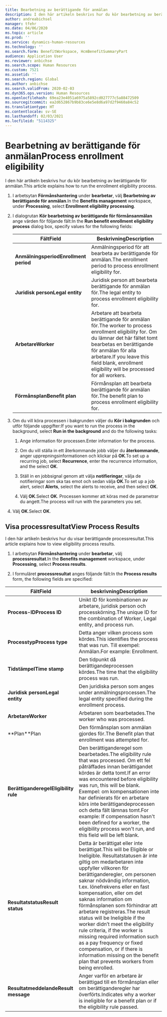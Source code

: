 ```yaml
---
title: Bearbetning av berättigande för anmälan
description: I den här artikeln beskrivs hur du kör bearbetning av berättigande för anmälan.
author: andreabichsel
manager: tfehr
ms.date: 04/06/2020
ms.topic: article
ms.prod: ''
ms.service: dynamics-human-resources
ms.technology: ''
ms.search.form: BenefitWorkspace, HcmBenefitSummaryPart
audience: Application User
ms.reviewer: anbichse
ms.search.scope: Human Resources
ms.custom: 7521
ms.assetid: ''
ms.search.region: Global
ms.author: anbichse
ms.search.validFrom: 2020-02-03
ms.dyn365.ops.version: Human Resources
ms.openlocfilehash: 69ea23e4051a6975a5892cd027777c5a88472509
ms.sourcegitcommit: ea2d652867b9b83ce6e5e8d6a97d2f9460a84c52
ms.translationtype: HT
ms.contentlocale: sv-SE
ms.lasthandoff: 02/03/2021
ms.locfileid: "5114325"
---
```

# <a name="process-enrollment-eligibility"></a><span data-ttu-id="aaa7e-103">Bearbetning av berättigande för anmälan</span><span class="sxs-lookup"><span data-stu-id="aaa7e-103">Process enrollment eligibility</span></span>

<span data-ttu-id="aaa7e-104">I den här artikeln beskrivs hur du kör bearbetning av berättigande för anmälan.</span><span class="sxs-lookup"><span data-stu-id="aaa7e-104">This article explains how to run the enrollment eligibility process.</span></span>

1. <span data-ttu-id="aaa7e-105">I arbetsytan **Förmånshantering** under **bearbetar**, välj **Bearbetning av berättigande för anmälan**.</span><span class="sxs-lookup"><span data-stu-id="aaa7e-105">In the **Benefits management** workspace, under **Processing**, select **Enrollment eligibility processing**.</span></span>

2. <span data-ttu-id="aaa7e-106">I dialogrutan **Kör bearbetning av berättigande för förmånsanmälan** ange värden för följande fält:</span><span class="sxs-lookup"><span data-stu-id="aaa7e-106">In the **Run benefit enrollment eligibility process** dialog box, specify values for the following fields:</span></span>

   | <span data-ttu-id="aaa7e-107">Fält</span><span class="sxs-lookup"><span data-stu-id="aaa7e-107">Field</span></span> | <span data-ttu-id="aaa7e-108">Beskrivning</span><span class="sxs-lookup"><span data-stu-id="aaa7e-108">Description</span></span> |
   | --- | --- |
   | <span data-ttu-id="aaa7e-109">**Anmälningsperiod**</span><span class="sxs-lookup"><span data-stu-id="aaa7e-109">**Enrollment period**</span></span> | <span data-ttu-id="aaa7e-110">Anmälningsperiod för att bearbeta av berättigande för anmälan.</span><span class="sxs-lookup"><span data-stu-id="aaa7e-110">The enrollment period to process enrollment eligibility for.</span></span> |
   | <span data-ttu-id="aaa7e-111">**Juridisk person**</span><span class="sxs-lookup"><span data-stu-id="aaa7e-111">**Legal entity**</span></span> | <span data-ttu-id="aaa7e-112">Juridisk person att bearbeta berättigande för anmälan för.</span><span class="sxs-lookup"><span data-stu-id="aaa7e-112">The legal entity to process enrollment eligibility for.</span></span> |
   | <span data-ttu-id="aaa7e-113">**Arbetare**</span><span class="sxs-lookup"><span data-stu-id="aaa7e-113">**Worker**</span></span> | <span data-ttu-id="aaa7e-114">Arbetare att bearbeta berättigande för anmälan för.</span><span class="sxs-lookup"><span data-stu-id="aaa7e-114">The worker to process enrollment eligibility for.</span></span> <span data-ttu-id="aaa7e-115">Om du lämnar det här fältet tomt bearbetas en berättigande för anmälan för alla arbetare.</span><span class="sxs-lookup"><span data-stu-id="aaa7e-115">If you leave this field blank, enrollment eligibility will be processed for all workers.</span></span> |
   | <span data-ttu-id="aaa7e-116">**Förmånsplan**</span><span class="sxs-lookup"><span data-stu-id="aaa7e-116">**Benefit plan**</span></span> | <span data-ttu-id="aaa7e-117">Förmånsplan att bearbeta berättigande för anmälan för.</span><span class="sxs-lookup"><span data-stu-id="aaa7e-117">The benefit plan to process enrollment eligibility for.</span></span>

3. <span data-ttu-id="aaa7e-118">Om du vill köra processen i bakgrunden väljer du **Kör i bakgrunden** och utför följande uppgifter:</span><span class="sxs-lookup"><span data-stu-id="aaa7e-118">If you want to run the process in the background, select **Run in the background** and do the following tasks:</span></span>

   1. <span data-ttu-id="aaa7e-119">Ange information för processen.</span><span class="sxs-lookup"><span data-stu-id="aaa7e-119">Enter information for the process.</span></span>

   2. <span data-ttu-id="aaa7e-120">Om du vill ställa in ett återkommande jobb väljer du **återkommande**, anger upprepningsinformationen och klickar på **OK**.</span><span class="sxs-lookup"><span data-stu-id="aaa7e-120">To set up a recurring job, select **Recurrence**, enter the recurrence information, and the select **OK**.</span></span>

   3. <span data-ttu-id="aaa7e-121">Ställ in en jobbsignal genom att välja **notifieringar**, välja de notifieringar som ska tas emot och sedan välja **OK**.</span><span class="sxs-lookup"><span data-stu-id="aaa7e-121">To set up a job alert, select **Alerts**, select the alerts to receive, and then select **OK**.</span></span>

   4. <span data-ttu-id="aaa7e-122">Välj **OK**.</span><span class="sxs-lookup"><span data-stu-id="aaa7e-122">Select **OK**.</span></span> <span data-ttu-id="aaa7e-123">Processen kommer att köras med de parametrar du angett.</span><span class="sxs-lookup"><span data-stu-id="aaa7e-123">The process will run with the parameters you set.</span></span>

4. <span data-ttu-id="aaa7e-124">Välj **OK**.</span><span class="sxs-lookup"><span data-stu-id="aaa7e-124">Select **OK**.</span></span>

## <a name="view-process-results"></a><span data-ttu-id="aaa7e-125">Visa processresultat</span><span class="sxs-lookup"><span data-stu-id="aaa7e-125">View Process Results</span></span>

<span data-ttu-id="aaa7e-126">I den här artikeln beskrivs hur du visar berättigande processresultat.</span><span class="sxs-lookup"><span data-stu-id="aaa7e-126">This article explains how to view eligibility process results.</span></span>

1.  <span data-ttu-id="aaa7e-127">I arbetsytan **Förmånshantering** under **bearbetar**, välj **processresultat**.</span><span class="sxs-lookup"><span data-stu-id="aaa7e-127">In the **Benefits management** workspace, under **Processing**, select **Process results**.</span></span>

2.  <span data-ttu-id="aaa7e-128">I formuläret **processresultat** anges följande fält:</span><span class="sxs-lookup"><span data-stu-id="aaa7e-128">In the **Process results** form, the following fields are specified:</span></span>

   | <span data-ttu-id="aaa7e-129">Fält</span><span class="sxs-lookup"><span data-stu-id="aaa7e-129">Field</span></span> | <span data-ttu-id="aaa7e-130">beskrivning</span><span class="sxs-lookup"><span data-stu-id="aaa7e-130">Description</span></span> |
   | --- | --- |
   | <span data-ttu-id="aaa7e-131">**Process-ID**</span><span class="sxs-lookup"><span data-stu-id="aaa7e-131">**Process ID**</span></span> | <span data-ttu-id="aaa7e-132">Unikt ID för kombinationen av arbetare, juridisk person och processkörning.</span><span class="sxs-lookup"><span data-stu-id="aaa7e-132">The unique ID for the combination of Worker, Legal entity, and process run.</span></span> |
   | <span data-ttu-id="aaa7e-133">**Processtyp**</span><span class="sxs-lookup"><span data-stu-id="aaa7e-133">**Process type**</span></span> | <span data-ttu-id="aaa7e-134">Detta anger vilken process som kördes.</span><span class="sxs-lookup"><span data-stu-id="aaa7e-134">This identifies the process that was run.</span></span> <span data-ttu-id="aaa7e-135">Till exempel: Anmälan.</span><span class="sxs-lookup"><span data-stu-id="aaa7e-135">For example:  Enrollment.</span></span> |
   | <span data-ttu-id="aaa7e-136">**Tidstämpel**</span><span class="sxs-lookup"><span data-stu-id="aaa7e-136">**Time stamp**</span></span> | <span data-ttu-id="aaa7e-137">Den tidpunkt då berättigandeprocessen kördes.</span><span class="sxs-lookup"><span data-stu-id="aaa7e-137">The time that the eligibility process was run.</span></span> |
   | <span data-ttu-id="aaa7e-138">**Juridisk person**</span><span class="sxs-lookup"><span data-stu-id="aaa7e-138">**Legal entity**</span></span> | <span data-ttu-id="aaa7e-139">Den juridiska person som anges under anmälningsprocessen.</span><span class="sxs-lookup"><span data-stu-id="aaa7e-139">The legal entity specified during the enrollment process.</span></span> |
   | <span data-ttu-id="aaa7e-140">**Arbetare**</span><span class="sxs-lookup"><span data-stu-id="aaa7e-140">**Worker**</span></span> | <span data-ttu-id="aaa7e-141">Arbetaren som bearbetades.</span><span class="sxs-lookup"><span data-stu-id="aaa7e-141">The worker who was processed.</span></span> |
   | <span data-ttu-id="aaa7e-142">\*\*Plan</span><span class="sxs-lookup"><span data-stu-id="aaa7e-142">\*\*Plan</span></span> | <span data-ttu-id="aaa7e-143">Den förmånsplan som anmälan gjordes för.</span><span class="sxs-lookup"><span data-stu-id="aaa7e-143">The Benefit plan that enrollment was attempted for.</span></span> |
   | <span data-ttu-id="aaa7e-144">**Berättiganderegel**</span><span class="sxs-lookup"><span data-stu-id="aaa7e-144">**Eligibility rule**</span></span> | <span data-ttu-id="aaa7e-145">Den berättiganderegel som bearbetades.</span><span class="sxs-lookup"><span data-stu-id="aaa7e-145">The eligibility rule that was processed.</span></span> <span data-ttu-id="aaa7e-146">Om ett fel påträffades innan berättigandet kördes är detta tomt.</span><span class="sxs-lookup"><span data-stu-id="aaa7e-146">If an error was encountered before eligibility was run, this will be blank.</span></span> <span data-ttu-id="aaa7e-147">Exempel: om kompensationen inte har definierats för en arbetare körs inte berättigandeprocessen och detta fält lämnas tomt.</span><span class="sxs-lookup"><span data-stu-id="aaa7e-147">For example: If compensation hasn't been defined for a worker, the eligibility process won't run, and this field will be left blank.</span></span> |
   | <span data-ttu-id="aaa7e-148">**Resultatstatus**</span><span class="sxs-lookup"><span data-stu-id="aaa7e-148">**Result status**</span></span> | <span data-ttu-id="aaa7e-149">Detta är berättigat eller inte berättigat.</span><span class="sxs-lookup"><span data-stu-id="aaa7e-149">This will be Eligible or Ineligible.</span></span> <span data-ttu-id="aaa7e-150">Resultatstatusen är inte giltig om medarbetaren inte uppfyller villkoren för berättiganderegler, om personen saknar nödvändig information, t.ex. lönefrekvens eller en fast kompensation, eller om det saknas information om förmånsplanen som förhindrar att arbetare registreras.</span><span class="sxs-lookup"><span data-stu-id="aaa7e-150">The result status will be Ineligible if the worker didn’t meet the eligibility rule criteria, if the worker is missing required information such as a pay frequency or fixed compensation, or if there is information missing on the benefit plan that prevents workers from being enrolled.</span></span> |
   | <span data-ttu-id="aaa7e-151">**Resultatmeddelande**</span><span class="sxs-lookup"><span data-stu-id="aaa7e-151">**Result message**</span></span> | <span data-ttu-id="aaa7e-152">Anger varför en arbetare är berättigad till en förmånsplan eller om berättiganderegler har överförts.</span><span class="sxs-lookup"><span data-stu-id="aaa7e-152">Indicates why a worker is ineligible for a benefit plan or if the eligibility rule passed.</span></span> |

